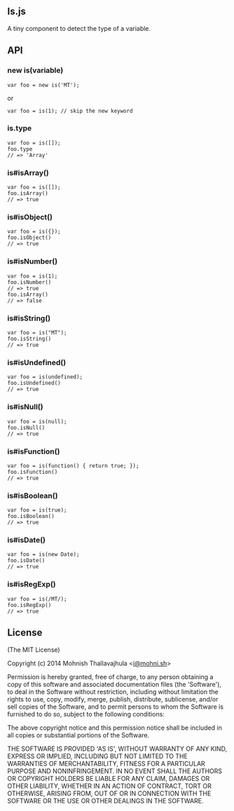 ## Is.js

A tiny component to detect the type of a variable.

## API

### new is(variable)

```
var foo = new is('MT');
```

or

```
var foo = is(1); // skip the new keyword
```

### is.type

```
var foo = is([]);
foo.type
// => 'Array'
```

### is#isArray()
```
var foo = is([]);
foo.isArray()
// => true
```

### is#isObject()
```
var foo = is({});
foo.isObject()
// => true
```

### is#isNumber()
```
var foo = is(1);
foo.isNumber()
// => true
foo.isArray()
// => false
```

### is#isString()
```
var foo = is("MT");
foo.isString()
// => true
```

### is#isUndefined()
```
var foo = is(undefined);
foo.isUndefined()
// => true
```

### is#isNull()
```
var foo = is(null);
foo.isNull()
// => true
```

### is#isFunction()
```
var foo = is(function() { return true; });
foo.isFunction()
// => true
```

### is#isBoolean()
```
var foo = is(true);
foo.isBoolean()
// => true
```

### is#isDate()
```
var foo = is(new Date);
foo.isDate()
// => true
```

### is#isRegExp()
```
var foo = is(/MT/);
foo.isRegExp()
// => true
```

## License

(The MIT License)

Copyright (c) 2014 Mohnish Thallavajhula &lt;i@mohni.sh&gt;

Permission is hereby granted, free of charge, to any person obtaining
a copy of this software and associated documentation files (the
'Software'), to deal in the Software without restriction, including
without limitation the rights to use, copy, modify, merge, publish,
distribute, sublicense, and/or sell copies of the Software, and to
permit persons to whom the Software is furnished to do so, subject to
the following conditions:

The above copyright notice and this permission notice shall be
included in all copies or substantial portions of the Software.

THE SOFTWARE IS PROVIDED 'AS IS', WITHOUT WARRANTY OF ANY KIND,
EXPRESS OR IMPLIED, INCLUDING BUT NOT LIMITED TO THE WARRANTIES OF
MERCHANTABILITY, FITNESS FOR A PARTICULAR PURPOSE AND NONINFRINGEMENT.
IN NO EVENT SHALL THE AUTHORS OR COPYRIGHT HOLDERS BE LIABLE FOR ANY
CLAIM, DAMAGES OR OTHER LIABILITY, WHETHER IN AN ACTION OF CONTRACT,
TORT OR OTHERWISE, ARISING FROM, OUT OF OR IN CONNECTION WITH THE
SOFTWARE OR THE USE OR OTHER DEALINGS IN THE SOFTWARE.
